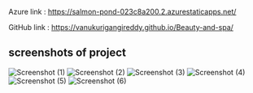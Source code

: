 Azure link : https://salmon-pond-023c8a200.2.azurestaticapps.net/

GitHub link : https://vanukurigangireddy.github.io/Beauty-and-spa/

## screenshots of project  ##
![Screenshot (1)](https://user-images.githubusercontent.com/116866711/204099943-edde587f-f2c3-4a6f-8b0d-d6bdb2dc1af0.png)
![Screenshot (2)](https://user-images.githubusercontent.com/116866711/204099947-f8e69c89-523a-4e0a-9a3b-83cf3ed8be9f.png)
![Screenshot (3)](https://user-images.githubusercontent.com/116866711/204099948-0b375029-beee-44fd-84d0-5584aa2ce475.png)
![Screenshot (4)](https://user-images.githubusercontent.com/116866711/204099950-ebc7a405-4c91-4808-87f4-53892550dfd4.png)
![Screenshot (5)](https://user-images.githubusercontent.com/116866711/204099952-ab741706-31af-412d-b1ae-5c3da1aed444.png)
![Screenshot (6)](https://user-images.githubusercontent.com/116866711/204099954-6fab1bc6-85b0-451b-973a-a35726145ef7.png)
